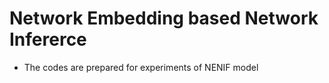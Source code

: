 # Network Embedding based Network Infererce
- The codes are prepared for experiments of NENIF model
